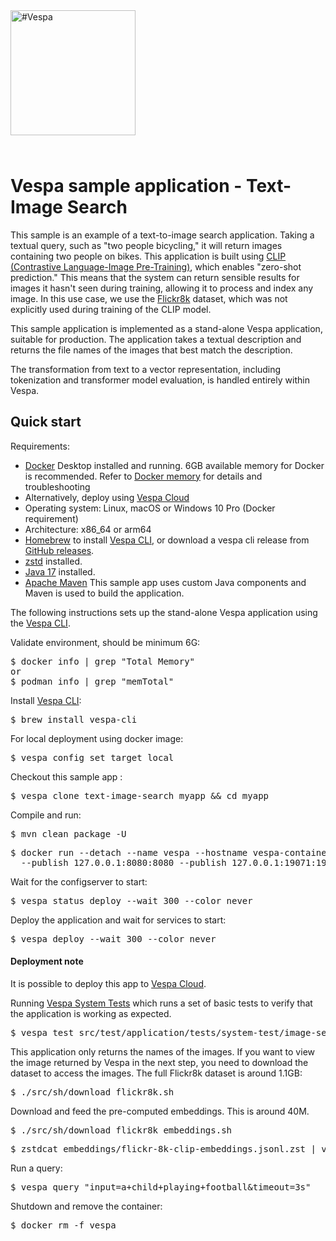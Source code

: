 <!-- Copyright Vespa.ai. Licensed under the terms of the Apache 2.0 license. See LICENSE in the project root. -->

<picture>
  <source media="(prefers-color-scheme: dark)" srcset="https://assets.vespa.ai/logos/Vespa-logo-green-RGB.svg">
  <source media="(prefers-color-scheme: light)" srcset="https://assets.vespa.ai/logos/Vespa-logo-dark-RGB.svg">
  <img alt="#Vespa" width="200" src="https://assets.vespa.ai/logos/Vespa-logo-dark-RGB.svg" style="margin-bottom: 25px;">
</picture>

# Vespa sample application - Text-Image Search

This sample is an example of a text-to-image search application. Taking a textual query, such as "two people bicycling," it will return images containing two people on bikes. This application is built using [CLIP (Contrastive Language-Image Pre-Training)](https://github.com/openai/CLIP), which enables "zero-shot prediction." This means that the system can return sensible results for images it hasn't seen during training, allowing it to process and index any image. In this use case, we use the [Flickr8k](https://github.com/jbrownlee/Datasets/blob/master/Flickr8k_Dataset.names) dataset, which was not explicitly used during training of the CLIP model.

This sample application is implemented as a stand-alone Vespa application, suitable for production. The application takes a textual description and returns the file names of the images that best match the description.

The transformation from text to a vector representation, including tokenization and transformer model evaluation, is handled entirely within Vespa.

## Quick start
Requirements:
* [Docker](https://www.docker.com/) Desktop installed and running. 6GB available memory for Docker is recommended.
  Refer to [Docker memory](https://docs.vespa.ai/en/operations-selfhosted/docker-containers.html#memory)
  for details and troubleshooting
* Alternatively, deploy using [Vespa Cloud](#deployment-note)
* Operating system: Linux, macOS or Windows 10 Pro (Docker requirement)
* Architecture: x86_64 or arm64
* [Homebrew](https://brew.sh/) to install [Vespa CLI](https://docs.vespa.ai/en/vespa-cli.html), or download
  a vespa cli release from [GitHub releases](https://github.com/vespa-engine/vespa/releases).
* [zstd](https://formulae.brew.sh/formula/zstd) installed.
* <a href="https://openjdk.org/projects/jdk/17/" data-proofer-ignore>Java 17</a> installed.
* [Apache Maven](https://maven.apache.org/install.html) This sample app uses custom Java components and Maven is used
  to build the application.

The following instructions sets up the stand-alone Vespa application using the
[Vespa CLI](https://docs.vespa.ai/en/vespa-cli.html).

Validate environment, should be minimum 6G:
<pre>
$ docker info | grep "Total Memory"
or
$ podman info | grep "memTotal"
</pre>

Install [Vespa CLI](https://docs.vespa.ai/en/vespa-cli.html):
<pre>
$ brew install vespa-cli
</pre>

For local deployment using docker image:
<pre data-test="exec">
$ vespa config set target local
</pre>

Checkout this sample app :
<pre data-test="exec">
$ vespa clone text-image-search myapp && cd myapp
</pre>

Compile and run:
<pre data-test="exec" data-test-expect="BUILD SUCCESS" data-test-timeout="300">
$ mvn clean package -U
</pre>

<pre data-test="exec">
$ docker run --detach --name vespa --hostname vespa-container \
  --publish 127.0.0.1:8080:8080 --publish 127.0.0.1:19071:19071 vespaengine/vespa
</pre>

Wait for the configserver to start:
<pre data-test="exec" data-test-assert-contains="is ready">
$ vespa status deploy --wait 300 --color never
</pre>

Deploy the application and wait for services to start:
<pre data-test="exec">
$ vespa deploy --wait 300 --color never
</pre>

#### Deployment note
It is possible to deploy this app to
[Vespa Cloud](https://cloud.vespa.ai/en/getting-started-java#deploy-sample-applications-java).

Running [Vespa System Tests](https://docs.vespa.ai/en/reference/testing.html)
which runs a set of basic tests to verify that the application is working as expected.
<pre data-test="exec" data-test-assert-contains="Success">
$ vespa test src/test/application/tests/system-test/image-search-system-test.json
</pre>

This application only returns the names of the images. If you want to view the image returned by Vespa in the next step, you need to download the dataset to access the images. The full Flickr8k dataset is around 1.1GB:
<pre>
$ ./src/sh/download_flickr8k.sh
</pre>

Download and feed the pre-computed embeddings. This is around 40M.
<pre data-test="exec">
$ ./src/sh/download_flickr8k_embeddings.sh
</pre>

<pre data-test="exec">
$ zstdcat embeddings/flickr-8k-clip-embeddings.jsonl.zst | vespa feed -
</pre>

Run a query:
<pre data-test="exec" data-test-assert-contains="2337919839_df83827fa0">
$ vespa query "input=a+child+playing+football&timeout=3s"
</pre>

Shutdown and remove the container:
<pre data-test="after">
$ docker rm -f vespa
</pre>
